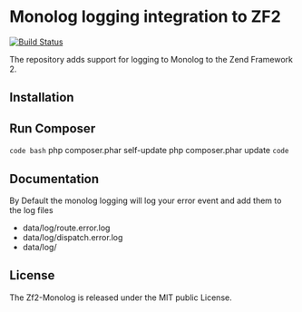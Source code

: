 Monolog logging integration to ZF2
==================================

[![Build Status](https://travis-ci.org/gdpro/zf2-monolog.svg?branch=develop)](https://travis-ci.org/gdpro/zf2-monolog)

The repository adds support for logging to Monolog to the Zend Framework 2.



Installation
------------

## Run Composer
`code bash`
php composer.phar self-update
php composer.phar update
`code`



Documentation
-------------

By Default the monolog logging will log your error event and add them to the log files
  - data/log/route.error.log
  - data/log/dispatch.error.log
  - data/log/



License
-------
The Zf2-Monolog is released under the MIT public License.